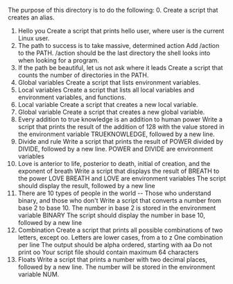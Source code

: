 The purpose of this directory is to do the following: 
0. <o> Create a script that creates an alias. 
1. Hello you Create a script that prints hello user, where user is the current Linux user. 
2. The path to success is to take massive, determined action Add /action to the PATH. /action should be the last directory the shell looks into when looking for a program. 
3. If the path be beautiful, let us not ask where it leads Create a script that counts the number of directories in the PATH. 
4. Global variables Create a script that lists environment variables. 
5. Local variables Create a script that lists all local variables and environment variables, and functions.
6. Local variable Create a script that creates a new local variable. 
7. Global variable Create a script that creates a new global variable.
8. Every addition to true knowledge is an addition to human power Write a script that prints the result of the addition of 128 with the value stored in the environment variable TRUEKNOWLEDGE, followed by a new line. 
9. Divide and rule Write a script that prints the result of POWER divided by DIVIDE, followed by a new line.
    POWER and DIVIDE are environment variables 
10. Love is anterior to life, posterior to death, initial of creation, and the exponent of breath Write a script that displays the result of BREATH to the power LOVE
      BREATH and LOVE are environment variables
      The script should display the result, followed by a new line 
11. There are 10 types of people in the world -- Those who understand binary, and those who don't Write a script that converts a number from base 2 to base 10.
        The number in base 2 is stored in the environment variable BINARY
        The script should display the number in base 10, followed by a new line 
12. Combination Create a script that prints all possible combinations of two letters, except oo.
        Letters are lower cases, from a to z
        One combination per line
        The output should be alpha ordered, starting with aa
        Do not print oo
        Your script file should contain maximum 64 characters 
13. Floats Write a script that prints a number with two decimal places, followed by a new line.
        The number will be stored in the environment variable NUM.
